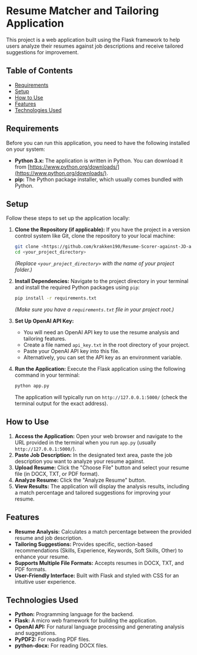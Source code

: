 # Resume Matcher and Tailoring Application

This project is a web application built using the Flask framework to help users analyze their resumes against job descriptions and receive tailored suggestions for improvement.

## Table of Contents

- [Requirements](#requirements)
- [Setup](#setup)
- [How to Use](#how-to-use)
- [Features](#features)
- [Technologies Used](#technologies-used)

## Requirements

Before you can run this application, you need to have the following installed on your system:

* **Python 3.x:** The application is written in Python. You can download it from [https://www.python.org/downloads/](https://www.python.org/downloads/).
* **pip:** The Python package installer, which usually comes bundled with Python.

## Setup

Follow these steps to set up the application locally:

1.  **Clone the Repository (if applicable):** If you have the project in a version control system like Git, clone the repository to your local machine:
    ```bash
    git clone <https://github.com/krakken190/Resume-Scorer-against-JD-and-Tailoring>
    cd <your_project_directory>
    ```
    *(Replace `<your_project_directory>` with the name of your project folder.)*

2.  **Install Dependencies:** Navigate to the project directory in your terminal and install the required Python packages using `pip`:
    ```bash
    pip install -r requirements.txt
    ```
    *(Make sure you have a `requirements.txt` file in your project root.)*

3.  **Set Up OpenAI API Key:**
    * You will need an OpenAI API key to use the resume analysis and tailoring features.
    * Create a file named `api_key.txt` in the root directory of your project.
    * Paste your OpenAI API key into this file.
    * Alternatively, you can set the API key as an environment variable.

4.  **Run the Application:** Execute the Flask application using the following command in your terminal:
    ```bash
    python app.py
    ```
    The application will typically run on `http://127.0.0.1:5000/` (check the terminal output for the exact address).

## How to Use

1.  **Access the Application:** Open your web browser and navigate to the URL provided in the terminal when you run `app.py` (usually `http://127.0.0.1:5000/`).
2.  **Paste Job Description:** In the designated text area, paste the job description you want to analyze your resume against.
3.  **Upload Resume:** Click the "Choose File" button and select your resume file (in DOCX, TXT, or PDF format).
4.  **Analyze Resume:** Click the "Analyze Resume" button.
5.  **View Results:** The application will display the analysis results, including a match percentage and tailored suggestions for improving your resume.

## Features

* **Resume Analysis:** Calculates a match percentage between the provided resume and job description.
* **Tailoring Suggestions:** Provides specific, section-based recommendations (Skills, Experience, Keywords, Soft Skills, Other) to enhance your resume.
* **Supports Multiple File Formats:** Accepts resumes in DOCX, TXT, and PDF formats.
* **User-Friendly Interface:** Built with Flask and styled with CSS for an intuitive user experience.

## Technologies Used

* **Python:** Programming language for the backend.
* **Flask:** A micro web framework for building the application.
* **OpenAI API:** For natural language processing and generating analysis and suggestions.
* **PyPDF2:** For reading PDF files.
* **python-docx:** For reading DOCX files.
